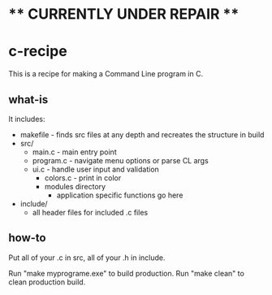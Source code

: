 # ** CURRENTLY UNDER REPAIR **

# c-recipe
This is a recipe for making a Command Line program in C.

## what-is
It includes:
* makefile - finds src files at any depth and recreates the structure in build
* src/
   * main.c - main entry point
   * program.c - navigate menu options or parse CL args
   * ui.c - handle user input and validation
        * colors.c - print in color
        * modules directory
            * application specific functions go here
* include/
  * all header files for included .c files


## how-to
Put all of your .c in src, all of your .h in include.



Run "make myprograme.exe" to build production.
Run "make clean" to clean production build.
